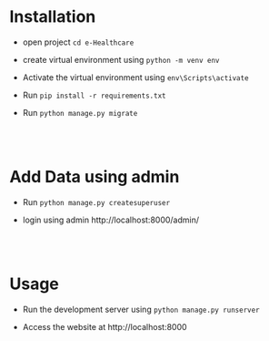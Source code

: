 # Installation
- open project `cd e-Healthcare`

- create virtual environment using `python -m venv env`

- Activate the virtual environment using `env\Scripts\activate`

- Run `pip install -r requirements.txt`
- Run `python manage.py migrate`

<br> 
<br>

# Add Data using admin
- Run `python manage.py createsuperuser`

- login using admin http://localhost:8000/admin/

<br> 
<br> 

# Usage
- Run the development server using `python manage.py runserver`

- Access the website at http://localhost:8000